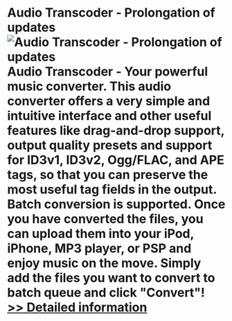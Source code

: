 # Audio Transcoder - Prolongation of updates<br />![Audio Transcoder - Prolongation of updates](https://mycommerce.akamaized.net/api/pimages/P300849265/BIG/300849265.PNG)<br />Audio Transcoder - Your powerful music converter. This audio converter offers a very simple and intuitive interface and other useful features like drag-and-drop support, output quality presets and support for ID3v1, ID3v2, Ogg/FLAC, and APE tags, so that you can preserve the most useful tag fields in the output. Batch conversion is supported. Once you have converted the files, you can upload them into your iPod, iPhone, MP3 player, or PSP and enjoy music on the move. Simply add the files you want to convert to batch queue and click "Convert"!<br />[>> Detailed information](https://secure.shareit.com/shareit/product.html?productid=300849265&affiliateid=200057808)